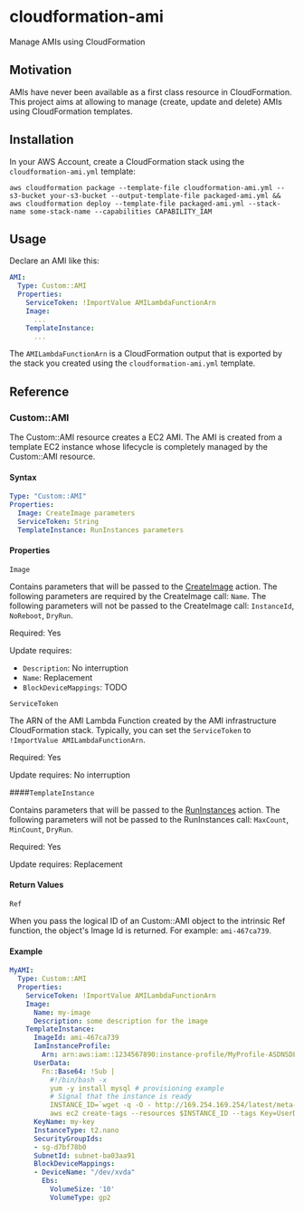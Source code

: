# cloudformation-ami

Manage AMIs using CloudFormation

## Motivation

AMIs have never been available as a first class resource in CloudFormation.
This project aims at allowing to manage (create, update and delete) AMIs using CloudFormation templates.

## Installation

In your AWS Account, create a CloudFormation stack using the `cloudformation-ami.yml` template:

```
aws cloudformation package --template-file cloudformation-ami.yml --s3-bucket your-s3-bucket --output-template-file packaged-ami.yml && aws cloudformation deploy --template-file packaged-ami.yml --stack-name some-stack-name --capabilities CAPABILITY_IAM
```

## Usage

Declare an AMI like this:

```yaml
AMI:
  Type: Custom::AMI
  Properties:
    ServiceToken: !ImportValue AMILambdaFunctionArn
    Image:
      ...
    TemplateInstance:
      ...

```

The `AMILambdaFunctionArn` is a CloudFormation output that is exported by the stack you created 
using the `cloudformation-ami.yml` template.

## Reference

### Custom::AMI

The Custom::AMI resource creates a EC2 AMI. The AMI is created from a template EC2 instance whose lifecycle
is completely managed by the Custom::AMI resource.

#### Syntax

```yaml
Type: "Custom::AMI"
Properties: 
  Image: CreateImage parameters
  ServiceToken: String
  TemplateInstance: RunInstances parameters
```

#### Properties

`Image`

Contains parameters that will be passed to the [CreateImage](https://docs.aws.amazon.com/AWSEC2/latest/APIReference/API_CreateImage.html) action. 
The following parameters are required by the CreateImage call: `Name`.
The following parameters will not be passed to the CreateImage call: `InstanceId`, `NoReboot`, `DryRun`.

Required: Yes

Update requires:
* `Description`: No interruption
* `Name`: Replacement
* `BlockDeviceMappings`: TODO

`ServiceToken`

The ARN of the AMI Lambda Function created by the AMI infrastructure CloudFormation stack.
Typically, you can set the `ServiceToken` to `!ImportValue AMILambdaFunctionArn`.

Required: Yes

Update requires: No interruption


####`TemplateInstance`

Contains parameters that will be passed to the [RunInstances](https://docs.aws.amazon.com/AWSEC2/latest/APIReference/API_RunInstances.html) action.
The following parameters will not be passed to the RunInstances call: `MaxCount`, `MinCount`, `DryRun`.

Required: Yes

Update requires: Replacement

#### Return Values

`Ref`

When you pass the logical ID of an Custom::AMI object to the intrinsic Ref function, 
the object's Image Id is returned. For example: `ami-467ca739`.


#### Example

```yaml
MyAMI:
  Type: Custom::AMI
  Properties:
    ServiceToken: !ImportValue AMILambdaFunctionArn
    Image:
      Name: my-image
      Description: some description for the image
    TemplateInstance:
      ImageId: ami-467ca739
      IamInstanceProfile:
        Arn: arn:aws:iam::1234567890:instance-profile/MyProfile-ASDNSDLKJ
      UserData:
        Fn::Base64: !Sub |
          #!/bin/bash -x
          yum -y install mysql # provisioning example
          # Signal that the instance is ready
          INSTANCE_ID=`wget -q -O - http://169.254.169.254/latest/meta-data/instance-id`
          aws ec2 create-tags --resources $INSTANCE_ID --tags Key=UserDataFinished,Value=true --region ${AWS::Region}
      KeyName: my-key
      InstanceType: t2.nano
      SecurityGroupIds:
      - sg-d7bf78b0
      SubnetId: subnet-ba03aa91
      BlockDeviceMappings:
      - DeviceName: "/dev/xvda"
        Ebs:
          VolumeSize: '10'
          VolumeType: gp2
```


